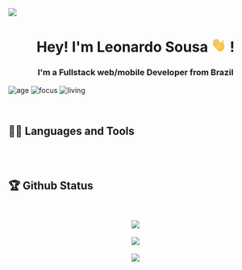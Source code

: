 ![](https://raw.githubusercontent.com/halfrost/halfrost/master/icons/header_.png)

<h1 align="center"> Hey! I'm Leonardo Sousa <img src="https://raw.githubusercontent.com/ABSphreak/ABSphreak/master/gifs/Hi.gif" width="30px"> ! </h1>

<h3 align="center">I'm a Fullstack web/mobile Developer from Brazil</h3>
  
![age](https://img.shields.io/badge/age-33-blue)
![focus](https://img.shields.io/badge/focus-FullStack-brightgreen)
![living](https://img.shields.io/badge/living-Salvador-3c9)

<br />


## 👨‍💻 Languages and Tools

<div align="center">
  
<!-- <img src="https://github.com/victorlpgazolli/victorlpgazolli/blob/master/logos/JS.png?raw=true" height="60" width="60">
<img src="https://cdn.iconscout.com/icon/free/png-512/node-js-1174925.png" height="60" width="60">
<img src="https://github.com/victorlpgazolli/victorlpgazolli/blob/master/logos/css.png?raw=true" height="60" width="60">
<img src="https://github.com/victorlpgazolli/victorlpgazolli/blob/master/logos/html.png?raw=true" height="60" width="60">
<img src="https://img.icons8.com/color/452/mongodb.png" height="60" width="60"> -->

<br>

<!-- <img src="https://github.com/victorlpgazolli/victorlpgazolli/blob/master/logos/react.png?raw=true" height="60" width="60">
<img src="https://github.com/victorlpgazolli/victorlpgazolli/blob/master/logos/sql.png?raw=true" height="60" width="60">
<img src="https://github.com/victorlpgazolli/victorlpgazolli/blob/master/logos/git.png?raw=true" height="60" width="60">
<img src="https://github.com/victorlpgazolli/victorlpgazolli/blob/master/logos/vs.png?raw=true" height="60" width="60">
<img height="60" src="https://raw.githubusercontent.com/github/explore/80688e429a7d4ef2fca1e82350fe8e3517d3494d/topics/firebase/firebase.png"> -->

</div>

<br >

## 🏆 Github Status

<!-- <img  src="https://github-readme-stats.vercel.app/api?username=victorlpgazolli&show_icons=true&hide_border=true&theme=dark" width="45%" align="right" >

<img  src="https://github-readme-streak-stats.herokuapp.com/?user=victorlpgazolli&theme=dark" width="45%" > -->

<br>

<div align="center">

[<img src="https://img.shields.io/badge/linkedin-%230077B5.svg?&style=for-the-badge&logo=linkedin&logoColor=white">](https://www.linkedin.com/in/leonardo-dos-santos-sousa-238651173/)

[<img src="https://img.shields.io/badge/github-%231877F2.svg?&style=for-the-badge&logo=github&logoColor=white&color=black">](https://github.com/LeonardoSousa89)

[<img src="https://img.shields.io/badge/email-%231877F2.svg?&style=for-the-badge&logo=email&logoColor=white&color=red">](mailto:leoprofessionallogytech@outlook.com)


</div>
